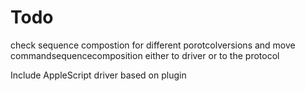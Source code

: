 #  Todo

check sequence compostion for different porotcolversions and move commandsequencecomposition either to driver or to the protocol

Include AppleScript driver based on plugin

